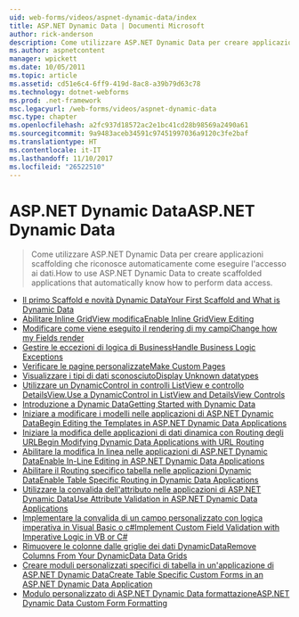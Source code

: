 ```yaml
---
uid: web-forms/videos/aspnet-dynamic-data/index
title: ASP.NET Dynamic Data | Documenti Microsoft
author: rick-anderson
description: Come utilizzare ASP.NET Dynamic Data per creare applicazioni scaffolding che riconosce automaticamente come eseguire l'accesso ai dati.
ms.author: aspnetcontent
manager: wpickett
ms.date: 10/05/2011
ms.topic: article
ms.assetid: cd51e6c4-6ff9-419d-8ac8-a39b79d63c78
ms.technology: dotnet-webforms
ms.prod: .net-framework
msc.legacyurl: /web-forms/videos/aspnet-dynamic-data
msc.type: chapter
ms.openlocfilehash: a2fc937d18572ac2e1bc41cd28b98569a2490a61
ms.sourcegitcommit: 9a9483aceb34591c97451997036a9120c3fe2baf
ms.translationtype: HT
ms.contentlocale: it-IT
ms.lasthandoff: 11/10/2017
ms.locfileid: "26522510"
---
```

<a name="aspnet-dynamic-data"></a><span data-ttu-id="02093-103">ASP.NET Dynamic Data</span><span class="sxs-lookup"><span data-stu-id="02093-103">ASP.NET Dynamic Data</span></span>
====================
> <span data-ttu-id="02093-104">Come utilizzare ASP.NET Dynamic Data per creare applicazioni scaffolding che riconosce automaticamente come eseguire l'accesso ai dati.</span><span class="sxs-lookup"><span data-stu-id="02093-104">How to use ASP.NET Dynamic Data to create scaffolded applications that automatically know how to perform data access.</span></span>


- [<span data-ttu-id="02093-105">Il primo Scaffold e novità Dynamic Data</span><span class="sxs-lookup"><span data-stu-id="02093-105">Your First Scaffold and What is Dynamic Data</span></span>](your-first-scaffold-and-what-is-dynamic-data.md)
- [<span data-ttu-id="02093-106">Abilitare Inline GridView modifica</span><span class="sxs-lookup"><span data-stu-id="02093-106">Enable Inline GridView Editing</span></span>](how-do-i-enable-inline-gridview-editing.md)
- [<span data-ttu-id="02093-107">Modificare come viene eseguito il rendering di my campi</span><span class="sxs-lookup"><span data-stu-id="02093-107">Change how my Fields render</span></span>](how-do-i-change-how-my-fields-render.md)
- [<span data-ttu-id="02093-108">Gestire le eccezioni di logica di Business</span><span class="sxs-lookup"><span data-stu-id="02093-108">Handle Business Logic Exceptions</span></span>](how-do-i-handle-business-logic-exceptions.md)
- [<span data-ttu-id="02093-109">Verificare le pagine personalizzate</span><span class="sxs-lookup"><span data-stu-id="02093-109">Make Custom Pages</span></span>](how-do-i-make-custom-pages.md)
- [<span data-ttu-id="02093-110">Visualizzare i tipi di dati sconosciuto</span><span class="sxs-lookup"><span data-stu-id="02093-110">Display Unknown datatypes</span></span>](how-do-i-display-unknown-datatypes.md)
- [<span data-ttu-id="02093-111">Utilizzare un DynamicControl in controlli ListView e controllo DetailsView.</span><span class="sxs-lookup"><span data-stu-id="02093-111">Use a DynamicControl in ListView and DetailsView Controls</span></span>](how-do-i-use-a-dynamiccontrol-in-listview-and-detailsview-controls.md)
- [<span data-ttu-id="02093-112">Introduzione a Dynamic Data</span><span class="sxs-lookup"><span data-stu-id="02093-112">Getting Started with Dynamic Data</span></span>](getting-started-with-dynamic-data.md)
- [<span data-ttu-id="02093-113">Iniziare a modificare i modelli nelle applicazioni di ASP.NET Dynamic Data</span><span class="sxs-lookup"><span data-stu-id="02093-113">Begin Editing the Templates in ASP.NET Dynamic Data Applications</span></span>](begin-editing-the-templates-in-aspnet-dynamic-data-applications.md)
- [<span data-ttu-id="02093-114">Iniziare la modifica delle applicazioni di dati dinamica con Routing degli URL</span><span class="sxs-lookup"><span data-stu-id="02093-114">Begin Modifying Dynamic Data Applications with URL Routing</span></span>](begin-modifying-dynamic-data-applications-with-url-routing.md)
- [<span data-ttu-id="02093-115">Abilitare la modifica In linea nelle applicazioni di ASP.NET Dynamic Data</span><span class="sxs-lookup"><span data-stu-id="02093-115">Enable In-Line Editing in ASP.NET Dynamic Data Applications</span></span>](enable-in-line-editing-in-aspnet-dynamic-data-applications.md)
- [<span data-ttu-id="02093-116">Abilitare il Routing specifico tabella nelle applicazioni Dynamic Data</span><span class="sxs-lookup"><span data-stu-id="02093-116">Enable Table Specific Routing in Dynamic Data Applications</span></span>](how-to-enable-table-specific-routing-in-dynamic-data-applications.md)
- [<span data-ttu-id="02093-117">Utilizzare la convalida dell'attributo nelle applicazioni di ASP.NET Dynamic Data</span><span class="sxs-lookup"><span data-stu-id="02093-117">Use Attribute Validation in ASP.NET Dynamic Data Applications</span></span>](how-to-use-attribute-validation-in-aspnet-dynamic-data-applications.md)
- [<span data-ttu-id="02093-118">Implementare la convalida di un campo personalizzato con logica imperativa in Visual Basic o c#</span><span class="sxs-lookup"><span data-stu-id="02093-118">Implement Custom Field Validation with Imperative Logic in VB or C#</span></span>](how-to-implement-custom-field-validation-with-imperative-logic-in-vb-or-c.md)
- [<span data-ttu-id="02093-119">Rimuovere le colonne dalle griglie dei dati DynamicData</span><span class="sxs-lookup"><span data-stu-id="02093-119">Remove Columns From Your DynamicData Data Grids</span></span>](how-to-remove-columns-from-your-dynamicdata-data-grids.md)
- [<span data-ttu-id="02093-120">Creare moduli personalizzati specifici di tabella in un'applicazione di ASP.NET Dynamic Data</span><span class="sxs-lookup"><span data-stu-id="02093-120">Create Table Specific Custom Forms in an ASP.NET Dynamic Data Application</span></span>](how-to-create-table-specific-custom-forms-in-an-aspnet-dynamic-data-application.md)
- [<span data-ttu-id="02093-121">Modulo personalizzato di ASP.NET Dynamic Data formattazione</span><span class="sxs-lookup"><span data-stu-id="02093-121">ASP.NET Dynamic Data Custom Form Formatting</span></span>](aspnet-dynamic-data-custom-form-formatting.md)
